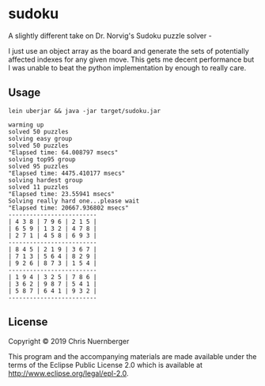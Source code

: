 # sudoku

A slightly different take on Dr. Norvig's Sudoku puzzle solver -

I just use an object array as the board and generate the sets of potentially
affected indexes for any given move.  This gets me decent performance but I
was unable to beat the python implementation by enough to really care.

## Usage

```console
lein uberjar && java -jar target/sudoku.jar

warming up
solved 50 puzzles
solving easy group
solved 50 puzzles
"Elapsed time: 64.008797 msecs"
solving top95 group
solved 95 puzzles
"Elapsed time: 4475.410177 msecs"
solving hardest group
solved 11 puzzles
"Elapsed time: 23.55941 msecs"
Solving really hard one...please wait
"Elapsed time: 20667.936802 msecs"
-------------------------
| 4 3 8 | 7 9 6 | 2 1 5 |
| 6 5 9 | 1 3 2 | 4 7 8 |
| 2 7 1 | 4 5 8 | 6 9 3 |
-------------------------
| 8 4 5 | 2 1 9 | 3 6 7 |
| 7 1 3 | 5 6 4 | 8 2 9 |
| 9 2 6 | 8 7 3 | 1 5 4 |
-------------------------
| 1 9 4 | 3 2 5 | 7 8 6 |
| 3 6 2 | 9 8 7 | 5 4 1 |
| 5 8 7 | 6 4 1 | 9 3 2 |
-------------------------
```

## License

Copyright © 2019 Chris Nuernberger

This program and the accompanying materials are made available under the
terms of the Eclipse Public License 2.0 which is available at
http://www.eclipse.org/legal/epl-2.0.
